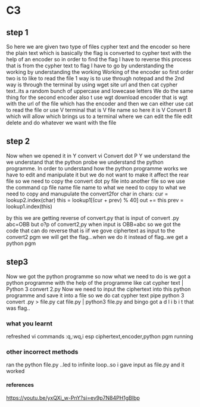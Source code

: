 # C3
## step 1
So here we are given two type of files cypher text and the encoder so here the plain text which is basically the flag is converted to cypher text with the help of an encoder so in order to find the flag I have to reverse this process that is from the cypher text to flag I have to go by understanding the working
 by understanding the working Working of the encoder so first order two is to like to read the file 1 way is to use through notepad and the 2nd way is through the terminal by using wget site url and then cat cypher text..its a random bunch of uppercase and
 lowecase letters
 We do the same thing for the second encoder also t use wgt download encoder that is wgt with the url of the file which has the encoder and then we can either use cat to read the file or use V terminal that is V file name so here it is V Convert B which will allow which brings us to a terminal where we can edit the file edit delete and do whatever we want with the file
 
 ## step 2
 Now when we opened it in Y convert vi Convert dot P Y we understand the we understand that the python probe we understand the python programme. In order to understand how the python programme works we have to edit and manipulate it but we do not want to make it affect the rear file so we need to copy the convert dot py file into another file so we use the command cp file name file name to what we need to copy
 to what we need to copy
and manupulate the convert2for char in chars:
    cur = lookup2.index(char)
    this = lookup1[(cur + prev) % 40]
    out += this
    prev = lookup1.index(this)

by this we are getting reverse of convert.py
that is input of convert .py abc=OBB
but o?p of convert2,py when input is OBB=abc
so we got the code that can do reverse that is iif we gove ciphertext as input to the convert2 pgm we will get the flag...when we do it instead of flag..we get a python pgm
## step3
Now we got the python programme so now what we need to do is we got a python programme with the help of the programme like cat cypher text | Python 3 convert 2.py
Now we need to input the ciphertext into this python programme and save it into a file so we do cat cypher text pipe python 3 convert .py > file.py
cat file.py | python3 file.py
and bingo got 
a
d
l
i
b
i
t
that was flag..



### what you learnt
refreshed vi commands :q,:wq,i esp
ciphertext,encoder,python pgm running
### other incorrect methods 
ran the python file.py ..led to infinite loop..so i gave input as file.py and it worked
#### references

https://youtu.be/yxQXi_w-PnY?si=ev9p7N84PH1gBlbp






 
